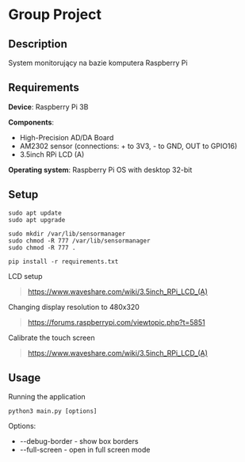 # Group Project
## Description
System monitorujący na bazie komputera Raspberry Pi
## Requirements
**Device**: Raspberry Pi 3B

**Components**:
- High-Precision AD/DA Board
- AM2302 sensor (connections: + to 3V3, - to GND, OUT to GPIO16)
- 3.5inch RPi LCD (A)

**Operating system**: Raspberry Pi OS with desktop 32-bit

## Setup
```
sudo apt update
sudo apt upgrade

sudo mkdir /var/lib/sensormanager
sudo chmod -R 777 /var/lib/sensormanager
sudo chmod -R 777 .

pip install -r requirements.txt
```
LCD setup
> https://www.waveshare.com/wiki/3.5inch_RPi_LCD_(A)

Changing display resolution to 480x320
> https://forums.raspberrypi.com/viewtopic.php?t=5851

Calibrate the touch screen
> https://www.waveshare.com/wiki/3.5inch_RPi_LCD_(A)

## Usage
Running the application
```
python3 main.py [options]
```
Options:
- --debug-border - show box borders
- --full-screen - open in full screen mode